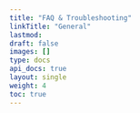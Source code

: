 ```yaml
---
title: "FAQ & Troubleshooting"
linkTitle: "General"
lastmod:
draft: false
images: []
type: docs
api_docs: true
layout: single
weight: 4
toc: true
---
```

